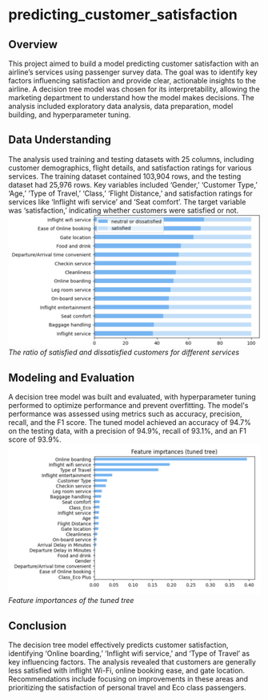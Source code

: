 # predicting_customer_satisfaction

## Overview
This project aimed to build a model predicting 
customer satisfaction with an airline’s services 
using passenger survey data. The goal was to 
identify key factors influencing satisfaction and 
provide clear, actionable insights to the airline.
A decision tree model was chosen for its 
interpretability, allowing the marketing 
department to understand how the model makes 
decisions. The analysis included exploratory data 
analysis, data preparation, model building, and 
hyperparameter tuning.
## Data Understanding
The analysis used training and testing datasets 
with 25 columns, including customer demographics,
flight details, and satisfaction ratings for 
various services. The training dataset contained 
103,904 rows, and the testing dataset had 25,976 
rows. Key variables included ‘Gender,’ ‘Customer 
Type,’ ‘Age,’ ‘Type of Travel,’ ‘Class,’ ‘Flight 
Distance,’ and satisfaction ratings for services 
like ‘Inflight wifi service’ and ‘Seat comfort’. 
The target variable was ‘satisfaction,’ indicating 
whether customers were satisfied or not.
![ the ratio of satisfied and dissatisfied customers for different services](images/services.png)
*The ratio of satisfied and dissatisfied customers for different services*
## Modeling and Evaluation
A decision tree model was built and evaluated, 
with hyperparameter tuning performed to optimize 
performance and prevent overfitting. The model's 
performance was assessed using metrics such as 
accuracy, precision, recall, and the F1 score. 
The tuned model achieved an accuracy of 94.7% on 
the testing data, with a precision of 94.9%, 
recall of 93.1%, and an F1 score of 93.9%.
![ feature importances of the tuned tree](images/feature_importances.png)
*Feature importances of the tuned tree*
## Conclusion
The decision tree model effectively predicts 
customer satisfaction, identifying ‘Online 
boarding,’ ‘Inflight wifi service,’ and 
‘Type of Travel’ as key influencing factors. 
The analysis revealed that customers are generally
less satisfied with inflight Wi-Fi, online 
booking ease, and gate location. 
Recommendations include focusing on 
improvements in these areas and prioritizing 
the satisfaction of personal travel and Eco class
passengers.